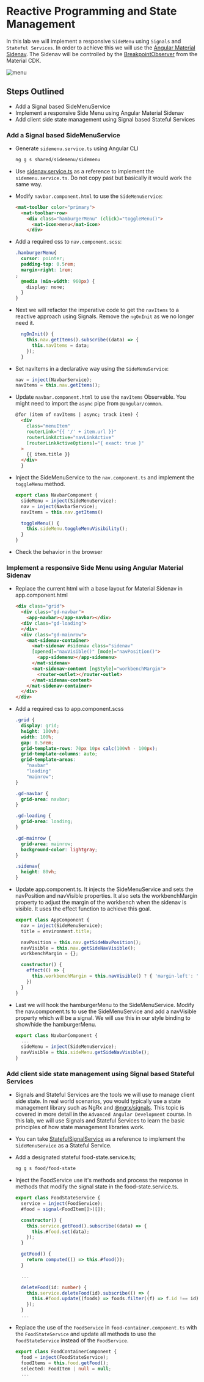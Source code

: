 # Reactive Programming and State Management

In this lab we will implement a responsive `SideMenu` using `Signals` and `Stateful Services`. In order to achieve this we will use the [Angular Material Sidenav](https://material.angular.io/components/sidenav/overview). The Sidenav will be controlled by the [BreakpointObserver](https://material.angular.io/cdk/layout/overview) from the Material CDK.

![menu](_images/menu.jpg)

## Steps Outlined

- Add a Signal based SideMenuService
- Implement a responsive Side Menu using Angular Material Sidenav
- Add client side state management using Signal based Stateful Services

### Add a Signal based SideMenuService

- Generate `sidemenu.service.ts` using Angular CLI

  ```bash
  ng g s shared/sidemenu/sidemenu 
  ```

- Use [sidenav.service.ts](/demos/07-reactive-state/reactive-state/src/app/shared/sidenav/sidenav.service.ts) as a reference to implement the `sidemenu.service.ts`. Do not copy past but basically it would work the same way. 

- Modify `navbar.component.html` to use the `SideMenuService`:

  ```html
  <mat-toolbar color="primary">
    <mat-toolbar-row>
      <div class="hamburgerMenu" (click)="toggleMenu()">
        <mat-icon>menu</mat-icon>
      </div>
  ```

- Add a required css to `nav.component.scss`:

  ```css
  .hamburgerMenu{
    cursor: pointer;
    padding-top: 0.5rem;
    margin-right: 1rem;
  ;
    @media (min-width: 960px) {
      display: none;
    }
  }
  ```

- Next we will refactor the imperative code to get the `navItems` to a reactive approach using Signals. Remove the `ngOnInit` as we no longer need it.

  ```typescript
    ngOnInit() {
      this.nav.getItems().subscribe((data) => {
        this.navItems = data;
      });
    }
  ```

- Set navItems in a declarative way using the `SideMenuService`:

  ```typescript
  nav = inject(NavbarService);
  navItems = this.nav.getItems();
  ```  

- Update `navbar.component.html` to use the `navItems` Observable. You might need to import the `async` pipe from `@angular/common`.

  ```html
  @for (item of navItems | async; track item) {
    <div
      class="menuItem"
      routerLink="{{ '/' + item.url }}"
      routerLinkActive="navLinkActive"
      [routerLinkActiveOptions]="{ exact: true }"
    >
      {{ item.title }}
    </div>
    }
  ```

- Inject the SideMenuService to the `nav.component.ts` and implement the `toggleMenu` method.

  ```typescript
  export class NavbarComponent {
    sideMenu = inject(SideMenuService);
    nav = inject(NavbarService);
    navItems = this.nav.getItems()

    toggleMenu() {
      this.sideMenu.toggleMenuVisibility();
    }
  }
  ```

- Check the behavior in the browser

### Implement a responsive Side Menu using Angular Material Sidenav

- Replace the current html with a base layout for Material Sidenav in app.component.html    

  ```html
  <div class="grid">
    <div class="gd-navbar">
      <app-navbar></app-navbar></div>
    <div class="gd-loading">    
    </div>
    <div class="gd-mainrow">
      <mat-sidenav-container>
        <mat-sidenav #sidenav class="sidenav"
        [opened]="navVisible()" [mode]="navPosition()">
          <app-sidemenu></app-sidemenu>
        </mat-sidenav>
        <mat-sidenav-content [ngStyle]="workbenchMargin">
          <router-outlet></router-outlet>
        </mat-sidenav-content>
      </mat-sidenav-container>
    </div>
  </div>
  ``` 
- Add a required css to app.component.scss

  ```css
  .grid {
    display: grid;
    height: 100vh;
    width: 100%;
    gap: 0.5rem;
    grid-template-rows: 70px 10px calc(100vh - 100px);
    grid-template-columns: auto;
    grid-template-areas:
      "navbar"
      "loading"
      "mainrow";
  }

  .gd-navbar {
    grid-area: navbar;
  }

  .gd-loading {
    grid-area: loading;
  }

  .gd-mainrow {
    grid-area: mainrow;
    background-color: lightgray;
  }

  .sidenav{
    height: 80vh;
  }
  ```

- Update app.component.ts. It injects the SideMenuService and sets the navPosition and navVisible properties. It also sets the workbenchMargin property to adjust the margin of the workbench when the sidenav is visible. It uses the effect function to achieve this goal.

  ```typescript
  export class AppComponent {
    nav = inject(SideMenuService);
    title = environment.title;

    navPosition = this.nav.getSideNavPosition();
    navVisible = this.nav.getSideNavVisible();
    workbenchMargin = {};

    constructor() {
      effect(() => {
        this.workbenchMargin = this.navVisible() ? { 'margin-left': '0.5rem' } : {};
      })
    }
  }
  ```

- Last we will hook the hamburgerMenu to the SideMenuService. Modify the nav.component.ts to use the SideMenuService and add a navVisible property which will be a signal<boolean>. We will use this in our style binding to show/hide the hamburgerMenu.

  ```typescript
  export class NavbarComponent {
    ...
    sideMenu = inject(SideMenuService);
    navVisible = this.sideMenu.getSideNavVisible();
  }
  ``` 

### Add client side state management using Signal based Stateful Services

- Signals and Stateful Services are the tools we will use to manage client side state. In real world scenarios, you would typically use a state management library such as NgRx and [@ngrx/signals](https://ngrx.io/guide/signals). This topic is covered in more detail in the `Advanced Angular Development` course. In this lab, we will use Signals and Stateful Services to learn the basic principles of how state management libraries work.
 

- You can take [StatefulSignalService](/demos/07-reactive-state/reactive-state/src/app/demos/samples/stateful-signals/stateful-signals.service.ts) as a reference to implement the `SideMenuService` as a Stateful Service. 

- Add a designated stateful food-state.service.ts;

  ```bash
  ng g s food/food-state
  ```

- Inject the FoodService use it's methods and process the response in methods that modify the signal state in the food-state.service.ts. 

  ```typescript
  export class FoodStateService {
    service = inject(FoodService);
    #food = signal<FoodItem[]>([]);

    constructor() {
      this.service.getFood().subscribe((data) => {
        this.#food.set(data);
      });
    }

    getFood() {
      return computed(() => this.#food());
    }

    ...

    deleteFood(id: number) {
      this.service.deleteFood(id).subscribe(() => {
        this.#food.update((foods) => foods.filter((f) => f.id !== id));
      });
    }
    ...
  ```

- Replace the use of the `FoodService` in `food-container.component.ts` with the `FoodStateService` and update all methods to use the `FoodStateService` instead of the `FoodService`.

  ```typescript
  export class FoodContainerComponent {
    food = inject(FoodStateService);
    foodItems = this.food.getFood();
    selected: FoodItem | null = null;
    ...
  ```